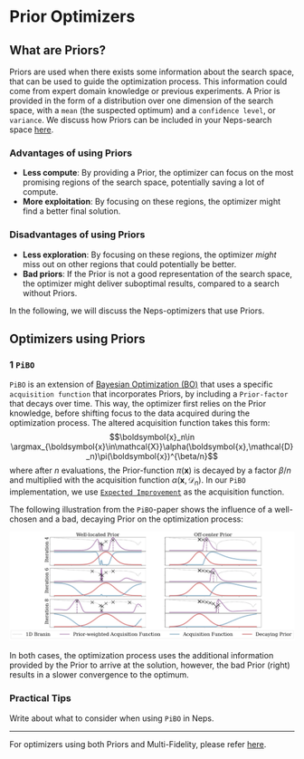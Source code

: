 # Prior Optimizers

## What are Priors?

Priors are used when there exists some information about the search space, that can be used to guide the optimization process. This information could come from expert domain knowledge or previous experiments. A Prior is provided in the form of a distribution over one dimension of the search space, with a `mean` (the suspected optimum) and a `confidence level`, or `variance`. We discuss how Priors can be included in your Neps-search space [here](../../reference/pipeline_space.md#using-your-knowledge-providing-a-prior).

### Advantages of using Priors

- **Less compute**: By providing a Prior, the optimizer can focus on the most promising regions of the search space, potentially saving a lot of compute.
- **More exploitation**: By focusing on these regions, the optimizer might find a better final solution.

### Disadvantages of using Priors

- **Less exploration**: By focusing on these regions, the optimizer _might_ miss out on other regions that could potentially be better.
- **Bad priors**: If the Prior is not a good representation of the search space, the optimizer might deliver suboptimal results, compared to a search without Priors.

In the following, we will discuss the Neps-optimizers that use Priors.

## Optimizers using Priors

### 1 `PiBO`

`PiBO` is an extension of [Bayesian Optimization (BO)](../search_algorithms/bayesian_optimization.md) that uses a specific `acquisition function` that incorporates Priors, by including a `Prior-factor` that decays over time. This way, the optimizer first relies on the Prior knowledge, before shifting focus to the data acquired during the optimization process.
The altered acquisition function takes this form:
$$\boldsymbol{x}_n\in \argmax_{\boldsymbol{x}\in\mathcal{X}}\alpha(\boldsymbol{x},\mathcal{D}_n)\pi(\boldsymbol{x})^{\beta/n}$$
where after $n$ evaluations, the Prior-function $\pi(\boldsymbol{x})$ is decayed by a factor $\beta/n$ and multiplied with the acquisition function $\alpha(\boldsymbol{x},\mathcal{D}_n)$. In our `PiBO` implementation, we use [`Expected Improvement`](../search_algorithms/bayesian_optimization.md#the-acquisition-function) as the acquisition function.

The following illustration from the `PiBO`-paper shows the influence of a well-chosen and a bad, decaying Prior on the optimization process:

![Prior-Acquisition function](../../doc_images/optimizers/pibo_acqus.jpg)

In both cases, the optimization process uses the additional information provided by the Prior to arrive at the solution, however, the bad Prior (right) results in a slower convergence to the optimum.

### Practical Tips

Write about what to consider when using `PiBO` in Neps.

___

For optimizers using both Priors and Multi-Fidelity, please refer [here](multifidelity_prior.md).
